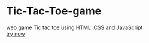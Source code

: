 # Tic-Tac-Toe-game
web game Tic tac toe using HTML ,CSS and JavaScript 
<br> <a href="https://jayesh-durge.github.io/Tic-Tac-Toe-game/">try now</a>
